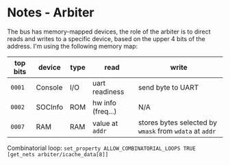 # Notes - Arbiter

The bus has memory-mapped devices, the role of the arbiter is to direct reads and writes to a specific device, based on the upper 4 bits of the address. I'm using the following memory map:

 top bits | device  | type | read              | write
----------|---------|------|-------------------|---
 `0001`   | Console | I/O  | uart readiness    | send byte to UART
 `0002`   | SOCInfo | ROM  | hw info (freq...) | N/A
 `0007`   | RAM     | RAM  | value at `addr`   | stores bytes selected by `wmask` from `wdata` at `addr`


Combinatorial loop:
`set_property ALLOW_COMBINATORIAL_LOOPS TRUE [get_nets arbiter/icache_data[8]]`